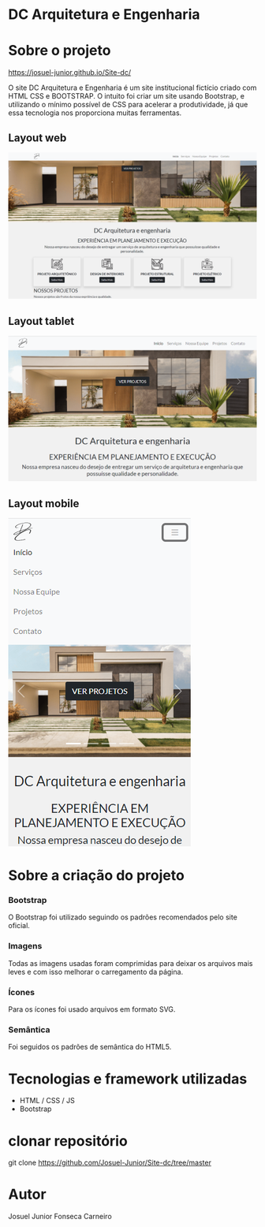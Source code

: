 # DC Arquitetura e Engenharia 

# Sobre o projeto

https://josuel-junior.github.io/Site-dc/

O site DC Arquitetura e Engenharia é um site institucional fictício criado com HTML CSS e BOOTSTRAP. 
O intuito foi criar um site usando Bootstrap, e utilizando o mínimo possível de CSS para acelerar a produtividade, já que essa tecnologia nos proporciona muitas ferramentas.


## Layout web
![Web 1](https://github.com/Josuel-Junior/projects-images/blob/master/image%20DC-Arquitetura-Engenharia/Layout-web.PNG?raw=true)


## Layout tablet
![Tablet 1](https://github.com/Josuel-Junior/projects-images/blob/master/image%20DC-Arquitetura-Engenharia/Layout-tablet.PNG?raw=true)

## Layout mobile

![Tablet 1](https://github.com/Josuel-Junior/projects-images/blob/master/image%20DC-Arquitetura-Engenharia/Layout-mobile.PNG?raw=true)

# Sobre a criação do projeto

### Bootstrap
O Bootstrap foi utilizado seguindo os padrões recomendados pelo site oficial.

### Imagens
Todas as imagens usadas foram comprimidas para deixar os arquivos mais leves e com isso melhorar o carregamento da página.

### Ícones
Para os ícones foi usado arquivos em formato SVG.

### Semântica 
Foi seguidos os padrões de semântica do HTML5.


# Tecnologias e framework utilizadas
- HTML / CSS / JS
- Bootstrap



# clonar repositório
git clone https://github.com/Josuel-Junior/Site-dc/tree/master


# Autor

Josuel Junior Fonseca Carneiro


